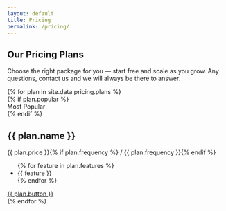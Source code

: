 ```yaml
---
layout: default
title: Pricing
permalink: /pricing/
---
```


<section class="pricing-section">
  <div class="container">
    <h1 class="pricing-title">Our Pricing Plans</h1>
    <p class="pricing-subtitle">Choose the right package for you — start free and scale as you grow. Any questions, contact us and we will always be there to answer.</p>
    <div class="pricing-grid">
      {% for plan in site.data.pricing.plans %}
      <div class="pricing-card {% if plan.popular %}popular{% endif %}">
        {% if plan.popular %}
          <div class="badge">Most Popular</div>
        {% endif %}
        <h2>{{ plan.name }}</h2>
        <p class="price">{{ plan.price }}{% if plan.frequency %} <span>/ {{ plan.frequency }}</span>{% endif %}</p>
        <ul>
          {% for feature in plan.features %}
          <li>{{ feature }}</li>
          {% endfor %}
        </ul>
        <a href="{{ plan.url }}" class="choice-btn {% if plan.popular %}primary{% endif %}">{{ plan.button }}</a>
      </div>
      {% endfor %}
    </div>
  </div>
</section>
